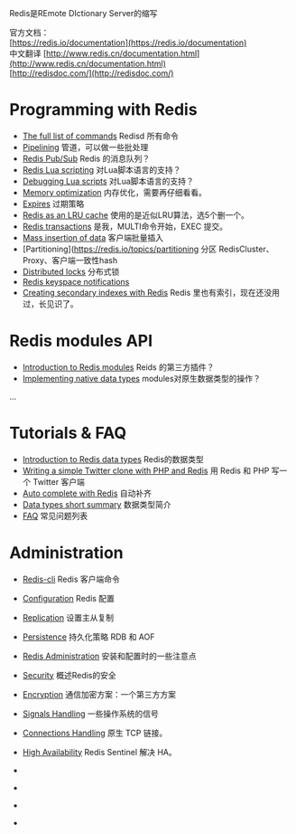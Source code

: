 Redis是REmote DIctionary Server的缩写  

官方文档：  
[https://redis.io/documentation](https://redis.io/documentation)  
中文翻译
[http://www.redis.cn/documentation.html](http://www.redis.cn/documentation.html)  
[http://redisdoc.com/](http://redisdoc.com/)  

# Programming with Redis
* [The full list of commands](https://redis.io/commands) Redisd 所有命令
* [Pipelining](https://redis.io/topics/pipelining) 管道，可以做一些批处理
* [Redis Pub/Sub](https://redis.io/topics/pubsub) Redis 的消息队列？
* [Redis Lua scripting](https://redis.io/commands/eval) 对Lua脚本语言的支持？
* [Debugging Lua scripts](https://redis.io/topics/ldb) 对Lua脚本语言的支持？
* [Memory optimization](https://redis.io/topics/memory-optimization) 内存优化，需要再仔细看看。
* [Expires](https://redis.io/commands/expire) 过期策略
* [Redis as an LRU cache](https://redis.io/topics/lru-cache) 使用的是近似LRU算法，选5个删一个。
* [Redis transactions](https://redis.io/topics/transactions) 是我，MULTI命令开始，EXEC 提交。
* [Mass insertion of data](https://redis.io/topics/mass-insert) 客户端批量插入
* [Partitioning](https://redis.io/topics/partitioning 分区 RedisCluster、Proxy、客户端一致性hash
* [Distributed locks](https://redis.io/topics/distlock) 分布式锁
* [Redis keyspace notifications](https://redis.io/topics/notifications)
* [Creating secondary indexes with Redis](https://redis.io/topics/indexes) Redis 里也有索引，现在还没用过，长见识了。

# Redis modules API
* [Introduction to Redis modules](https://redis.io/topics/modules-intro) Reids 的第三方插件？
* [Implementing native data types](https://redis.io/topics/modules-native-types) modules对原生数据类型的操作？

...

# Tutorials & FAQ
* [Introduction to Redis data types](https://redis.io/topics/data-types-intro) Redis的数据类型
* [Writing a simple Twitter clone with PHP and Redis](https://redis.io/topics/twitter-clone) 用 Redis 和 PHP 写一个 Twitter 客户端
* [Auto complete with Redis](http://autocomplete.redis.io/) 自动补齐
* [Data types short summary](https://redis.io/topics/data-types) 数据类型简介
* [FAQ](https://redis.io/topics/faq) 常见问题列表

# Administration
* [Redis-cli](https://redis.io/topics/rediscli) Redis 客户端命令
* [Configuration](https://redis.io/topics/config) Redis 配置
* [Replication](https://redis.io/topics/replication) 设置主从复制
* [Persistence](https://redis.io/topics/persistence) 持久化策略 RDB 和 AOF
* [Redis Administration](https://redis.io/topics/admin) 安装和配置时的一些注意点
* [Security](https://redis.io/topics/security) 概述Redis的安全
* [Encryption](https://redis.io/topics/encryption) 通信加密方案：一个第三方方案
* [Signals Handling](https://redis.io/topics/signals) 一些操作系统的信号
* [Connections Handling](https://redis.io/topics/clients) 原生 TCP 链接。
* [High Availability](https://redis.io/topics/sentinel) Redis Sentinel 解决 HA。








* []()
* []()
* []()
* []()
